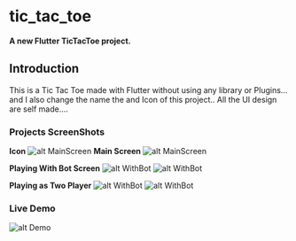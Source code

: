 # tic_tac_toe

**A new Flutter TicTacToe project.**

## Introduction

This is a Tic Tac Toe made with Flutter without using any library or Plugins...
and I also change the name the and Icon of this project.. All the UI design are self made....

### Projects ScreenShots

**Icon**
![alt MainScreen](demo/icon.jpg)
**Main Screen**
![alt MainScreen](demo/one.jpg)

**Playing With Bot Screen**
![alt WithBot](demo/two.jpg)
![alt WithBot](demo/three.jpg)

**Playing as Two Player**
![alt WithBot](demo/four.jpg)
![alt WithBot](demo/five.jpg)

### Live Demo

![alt Demo](demo/comressedGif.gif)
